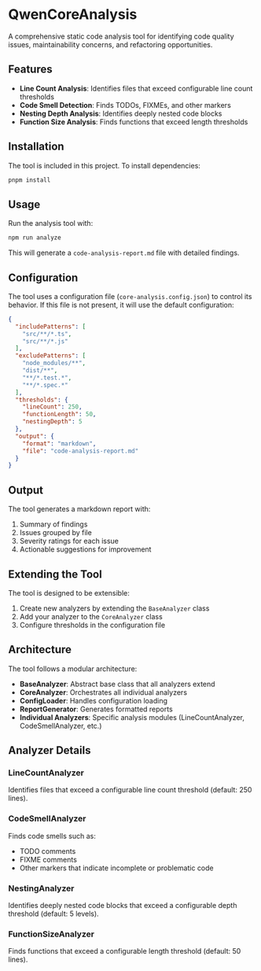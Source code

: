 # QwenCoreAnalysis

A comprehensive static code analysis tool for identifying code quality issues, maintainability concerns, and refactoring opportunities.

## Features

- **Line Count Analysis**: Identifies files that exceed configurable line count thresholds
- **Code Smell Detection**: Finds TODOs, FIXMEs, and other markers
- **Nesting Depth Analysis**: Identifies deeply nested code blocks
- **Function Size Analysis**: Finds functions that exceed length thresholds

## Installation

The tool is included in this project. To install dependencies:

```bash
pnpm install
```

## Usage

Run the analysis tool with:

```bash
npm run analyze
```

This will generate a `code-analysis-report.md` file with detailed findings.

## Configuration

The tool uses a configuration file (`core-analysis.config.json`) to control its behavior. If this file is not present, it will use the default configuration:

```json
{
  "includePatterns": [
    "src/**/*.ts",
    "src/**/*.js"
  ],
  "excludePatterns": [
    "node_modules/**",
    "dist/**",
    "**/*.test.*",
    "**/*.spec.*"
  ],
  "thresholds": {
    "lineCount": 250,
    "functionLength": 50,
    "nestingDepth": 5
  },
  "output": {
    "format": "markdown",
    "file": "code-analysis-report.md"
  }
}
```

## Output

The tool generates a markdown report with:

1. Summary of findings
2. Issues grouped by file
3. Severity ratings for each issue
4. Actionable suggestions for improvement

## Extending the Tool

The tool is designed to be extensible:

1. Create new analyzers by extending the `BaseAnalyzer` class
2. Add your analyzer to the `CoreAnalyzer` class
3. Configure thresholds in the configuration file

## Architecture

The tool follows a modular architecture:

- **BaseAnalyzer**: Abstract base class that all analyzers extend
- **CoreAnalyzer**: Orchestrates all individual analyzers
- **ConfigLoader**: Handles configuration loading
- **ReportGenerator**: Generates formatted reports
- **Individual Analyzers**: Specific analysis modules (LineCountAnalyzer, CodeSmellAnalyzer, etc.)

## Analyzer Details

### LineCountAnalyzer
Identifies files that exceed a configurable line count threshold (default: 250 lines).

### CodeSmellAnalyzer
Finds code smells such as:
- TODO comments
- FIXME comments
- Other markers that indicate incomplete or problematic code

### NestingAnalyzer
Identifies deeply nested code blocks that exceed a configurable depth threshold (default: 5 levels).

### FunctionSizeAnalyzer
Finds functions that exceed a configurable length threshold (default: 50 lines).